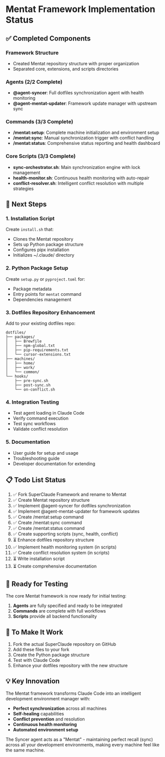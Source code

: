 # Mentat Framework Implementation Status

## ✅ Completed Components

### Framework Structure
- Created Mentat repository structure with proper organization
- Separated core, extensions, and scripts directories

### Agents (2/2 Complete)
- **@agent-syncer**: Full dotfiles synchronization agent with health monitoring
- **@agent-mentat-updater**: Framework update manager with upstream sync

### Commands (3/3 Complete)
- **/mentat:setup**: Complete machine initialization and environment setup
- **/mentat:sync**: Manual synchronization trigger with conflict handling
- **/mentat:status**: Comprehensive status reporting and health dashboard

### Core Scripts (3/3 Complete)
- **sync-orchestrator.sh**: Main synchronization engine with lock management
- **health-monitor.sh**: Continuous health monitoring with auto-repair
- **conflict-resolver.sh**: Intelligent conflict resolution with multiple strategies

## 🚧 Next Steps

### 1. Installation Script
Create `install.sh` that:
- Clones the Mentat repository
- Sets up Python package structure
- Configures pipx installation
- Initializes ~/.claude/ directory

### 2. Python Package Setup
Create `setup.py` or `pyproject.toml` for:
- Package metadata
- Entry points for `mentat` command
- Dependencies management

### 3. Dotfiles Repository Enhancement
Add to your existing dotfiles repo:
```
dotfiles/
├── packages/
│   ├── Brewfile
│   ├── npm-global.txt
│   ├── pip-requirements.txt
│   └── cursor-extensions.txt
├── machines/
│   ├── home/
│   ├── work/
│   └── common/
└── hooks/
    ├── pre-sync.sh
    ├── post-sync.sh
    └── on-conflict.sh
```

### 4. Integration Testing
- Test agent loading in Claude Code
- Verify command execution
- Test sync workflows
- Validate conflict resolution

### 5. Documentation
- User guide for setup and usage
- Troubleshooting guide
- Developer documentation for extending

## 📋 Todo List Status

1. ✅ Fork SuperClaude Framework and rename to Mentat
2. ✅ Create Mentat repository structure
3. ✅ Implement @agent-syncer for dotfiles synchronization
4. ✅ Implement @agent-mentat-updater for framework updates
5. ✅ Create /mentat:setup command
6. ✅ Create /mentat:sync command
7. ✅ Create /mentat:status command
8. ✅ Create supporting scripts (sync, health, conflict)
9. ⏳ Enhance dotfiles repository structure
10. ✅ Implement health monitoring system (in scripts)
11. ✅ Create conflict resolution system (in scripts)
12. ⏳ Write installation script
13. ⏳ Create comprehensive documentation

## 🎯 Ready for Testing

The core Mentat framework is now ready for initial testing:

1. **Agents** are fully specified and ready to be integrated
2. **Commands** are complete with full workflows
3. **Scripts** provide all backend functionality

## 🔧 To Make It Work

1. Fork the actual SuperClaude repository on GitHub
2. Add these files to your fork
3. Create the Python package structure
4. Test with Claude Code
5. Enhance your dotfiles repository with the new structure

## 💡 Key Innovation

The Mentat framework transforms Claude Code into an intelligent development environment manager with:
- **Perfect synchronization** across all machines
- **Self-healing** capabilities
- **Conflict prevention** and resolution
- **Continuous health monitoring**
- **Automated environment setup**

The Syncer agent acts as a "Mentat" - maintaining perfect recall (sync) across all your development environments, making every machine feel like the same machine.